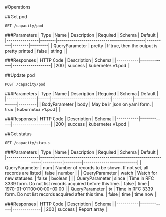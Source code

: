 #Operations

##Get pod

```
GET /capacity/pod
```

###Parameters
| Type           | Name   | Description                                | Required | Schema | Default |
|----------------|--------|--------------------------------------------|----------|--------|---------|
| QueryParameter | pretty | If true, then the output is pretty printed | false    | string |         |

###Responses
| HTTP Code | Description | Schema            |
|-----------|-------------|-------------------|
| 200       | success     | kubernetes v1.pod |

##Update pod

```
POST /capacity/pod
```

###Parameters
| Type          | Name | Description                  | Required | Schema            | Default |
|---------------|------|------------------------------|----------|-------------------|---------|
| BodyParameter | body | May be in json on yaml form. | true     | kubernetes v1.pod |         |

###Responses
| HTTP Code | Description | Schema            |
|-----------|-------------|-------------------|
| 200       | success     | kubernetes v1.pod |

##Get status

```
GET /capacity/status
```

###Parameters
| Type           | Name  | Description                                                           | Required | Schema  | Default                   |
|----------------|-------|-----------------------------------------------------------------------|----------|---------|---------------------------|
| QueryParameter | num   | Number of records to be shown. If not set, all records are listed     | false    | number  |                           |
| QueryParameter | watch | Watch for new statuses.                                               | false    | boolean |                           |
| QueryParameter | since | Time in RFC 3339 form. Do not list records acquired before this time. | false    | time    | 1970-01-01T00:00:00+00:00 |
| QueryParameter | to    | Time in RFC 3339 form. Do not list records acquired after this time.  | false    | time    | time.now                  |

###Responses
| HTTP Code | Description | Schema       |
|-----------|-------------|--------------|
| 200       | success     | Report array |